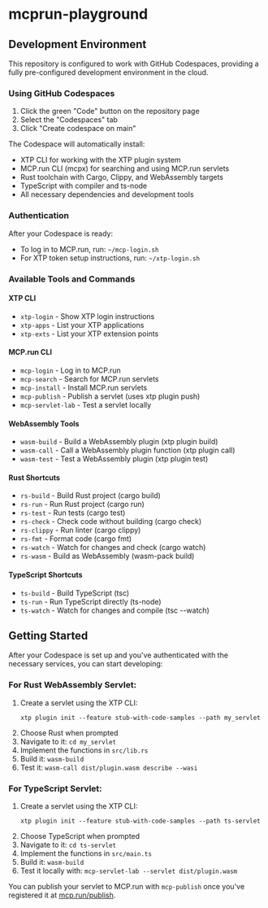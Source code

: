 # mcprun-playground

## Development Environment

This repository is configured to work with GitHub Codespaces, providing a fully pre-configured development environment in the cloud.

### Using GitHub Codespaces

1. Click the green "Code" button on the repository page
2. Select the "Codespaces" tab
3. Click "Create codespace on main"

The Codespace will automatically install:
- XTP CLI for working with the XTP plugin system
- MCP.run CLI (mcpx) for searching and using MCP.run servlets
- Rust toolchain with Cargo, Clippy, and WebAssembly targets
- TypeScript with compiler and ts-node
- All necessary dependencies and development tools

### Authentication

After your Codespace is ready:

- To log in to MCP.run, run: `~/mcp-login.sh`
- For XTP token setup instructions, run: `~/xtp-login.sh`

### Available Tools and Commands

#### XTP CLI
- `xtp-login` - Show XTP login instructions
- `xtp-apps` - List your XTP applications
- `xtp-exts` - List your XTP extension points

#### MCP.run CLI
- `mcp-login` - Log in to MCP.run
- `mcp-search` - Search for MCP.run servlets
- `mcp-install` - Install MCP.run servlets
- `mcp-publish` - Publish a servlet (uses xtp plugin push)
- `mcp-servlet-lab` - Test a servlet locally

#### WebAssembly Tools
- `wasm-build` - Build a WebAssembly plugin (xtp plugin build)
- `wasm-call` - Call a WebAssembly plugin function (xtp plugin call)
- `wasm-test` - Test a WebAssembly plugin (xtp plugin test)

#### Rust Shortcuts
- `rs-build` - Build Rust project (cargo build)
- `rs-run` - Run Rust project (cargo run)
- `rs-test` - Run tests (cargo test)
- `rs-check` - Check code without building (cargo check)
- `rs-clippy` - Run linter (cargo clippy)
- `rs-fmt` - Format code (cargo fmt)
- `rs-watch` - Watch for changes and check (cargo watch)
- `rs-wasm` - Build as WebAssembly (wasm-pack build)

#### TypeScript Shortcuts
- `ts-build` - Build TypeScript (tsc)
- `ts-run` - Run TypeScript directly (ts-node)
- `ts-watch` - Watch for changes and compile (tsc --watch)

## Getting Started

After your Codespace is set up and you've authenticated with the necessary services, you can start developing:

### For Rust WebAssembly Servlet:
1. Create a servlet using the XTP CLI: 
   ```
   xtp plugin init --feature stub-with-code-samples --path my_servlet
   ```
2. Choose Rust when prompted
3. Navigate to it: `cd my_servlet`
4. Implement the functions in `src/lib.rs`
5. Build it: `wasm-build`
6. Test it: `wasm-call dist/plugin.wasm describe --wasi`

### For TypeScript Servlet:
1. Create a servlet using the XTP CLI:
   ```
   xtp plugin init --feature stub-with-code-samples --path ts-servlet
   ```
2. Choose TypeScript when prompted
3. Navigate to it: `cd ts-servlet`
4. Implement the functions in `src/main.ts`
5. Build it: `wasm-build`
6. Test it locally with: `mcp-servlet-lab --servlet dist/plugin.wasm`

You can publish your servlet to MCP.run with `mcp-publish` once you've registered it at [mcp.run/publish](https://mcp.run/publish).
